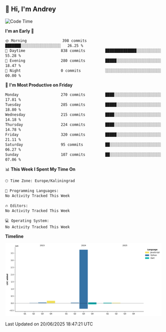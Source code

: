 ## 👋 Hi, I'm Andrey

<!--START_SECTION:waka-->
![Code Time](http://img.shields.io/badge/Code%20Time-874%20hrs%2027%20mins-blue)

**I'm an Early 🐤** 

```text
🌞 Morning                398 commits         ███████░░░░░░░░░░░░░░░░░░   26.25 % 
🌆 Daytime                838 commits         ██████████████░░░░░░░░░░░   55.28 % 
🌃 Evening                280 commits         █████░░░░░░░░░░░░░░░░░░░░   18.47 % 
🌙 Night                  0 commits           ░░░░░░░░░░░░░░░░░░░░░░░░░   00.00 % 
```
📅 **I'm Most Productive on Friday** 

```text
Monday                   270 commits         ████░░░░░░░░░░░░░░░░░░░░░   17.81 % 
Tuesday                  285 commits         █████░░░░░░░░░░░░░░░░░░░░   18.80 % 
Wednesday                215 commits         ████░░░░░░░░░░░░░░░░░░░░░   14.18 % 
Thursday                 224 commits         ████░░░░░░░░░░░░░░░░░░░░░   14.78 % 
Friday                   320 commits         █████░░░░░░░░░░░░░░░░░░░░   21.11 % 
Saturday                 95 commits          ██░░░░░░░░░░░░░░░░░░░░░░░   06.27 % 
Sunday                   107 commits         ██░░░░░░░░░░░░░░░░░░░░░░░   07.06 % 
```


📊 **This Week I Spent My Time On** 

```text
🕑︎ Time Zone: Europe/Kaliningrad

💬 Programming Languages: 
No Activity Tracked This Week

🔥 Editors: 
No Activity Tracked This Week

💻 Operating System: 
No Activity Tracked This Week
```

**Timeline**

![Lines of Code chart](https://raw.githubusercontent.com/Mist3s/Mist3s/main/assets/bar_graph.png)


 Last Updated on 20/06/2025 18:47:21 UTC
<!--END_SECTION:waka-->

